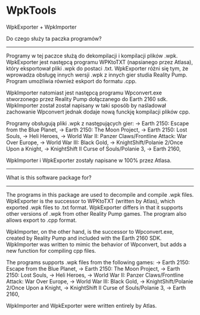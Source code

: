 # WpkTools
WpkExporter + WpkImporter

Do czego służy ta paczka programów?
***********************************
Programy w tej paczce służą do dekompilacji i kompilacji plików .wpk. WpkExporter jest następcą programu WPKtoTXT (napsianego przez Atlasa), który eksportował pliki .wpk do postaci .txt. 
WpkExporter różni się tym, że wprowadza obsługę innych wersji .wpk z innych gier studia Reality Pump. Program umożliwia również eskport do formatu .cpp.

WpkImporter natomiast jest następcą programu Wpconvert.exe stworzonego przez Reality Pump dołączanego do Earth 2160 sdk. 
WpkImporter został został napisany w taki sposób by naśladował zachowanie Wpconvert jednak dodaje nową funckję kompilacji plików cpp.

Programy obsługują pliki .wpk z następujących gier:
-> Earth 2150: Escape from the Blue Planet,
-> Earth 2150: The Moon Project,
-> Earth 2150: Lost Souls,
-> Heli Heroes,
-> World War II: Panzer Claws/Frontline Attack: War Over Europe,
-> World War III: Black Gold,
-> KnightShift/Polanie 2/Once Upon a Knight,
-> KnightShift II Curse of Souls/Polanie 3,
-> Earth 2160,

WpkImporter i WpkExporter zostały napisane w 100% przez Atlasa.

--------------------------------------------------------------------------------------------------------------------------------------

What is this software package for?
***********************************
The programs in this package are used to decompile and compile .wpk files. WpkExporter is the successor to WPKtoTXT (written by Atlas), which exported .wpk files to .txt format. 
WpkExporter differs in that it supports other versions of .wpk from other Reality Pump games. The program also allows export to .cpp format.

WpkImporter, on the other hand, is the successor to Wpconvert.exe, created by Reality Pump and included with the Earth 2160 SDK. 
WpkImporter was written to mimic the behavior of Wpconvert, but adds a new function for compiling cpp files.

The programs supports .wpk files from the following games:
-> Earth 2150: Escape from the Blue Planet,
-> Earth 2150: The Moon Project,
-> Earth 2150: Lost Souls,
-> Heli Heroes,
-> World War II: Panzer Claws/Frontline Attack: War Over Europe,
-> World War III: Black Gold,
-> KnightShift/Polanie 2/Once Upon a Knight,
-> KnightShift II Curse of Souls/Polanie 3,
-> Earth 2160,

WpkImporter and WpkExporter were written entirely by Atlas.